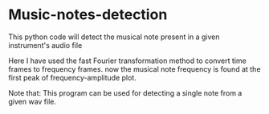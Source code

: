 # Music-notes-detection
This python code will detect the musical note present in a given instrument's audio file

Here I have used the fast Fourier transformation method to convert time frames to frequency frames. 
now the musical note frequency is found at the first peak of frequency-amplitude plot.

Note that: This program can be used for detecting a single note from a given wav file.
